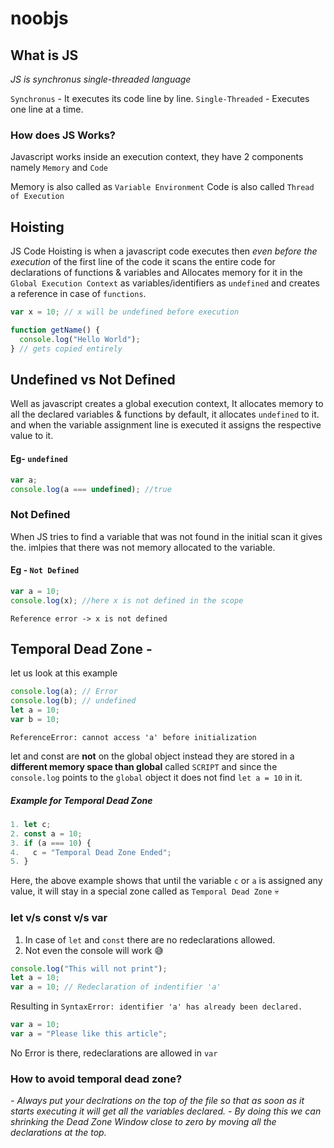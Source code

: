 # noobjs

## What is JS

_JS is synchronus single-threaded language_

`Synchronus` - It executes its code line by line.
`Single-Threaded` - Executes one line at a time.

### How does JS Works?

Javascript works inside an execution context,
they have 2 components namely `Memory` and `Code`

Memory is also called as `Variable Environment`
Code is also called `Thread of Execution`

## Hoisting

JS Code Hoisting is when a javascript code executes then _even before the execution_ of the first line of the code it scans the entire code for declarations of functions & variables and Allocates memory for it in the `Global Execution Context` as variables/identifiers as `undefined` and creates a reference in case of `functions`.

```javascript
var x = 10; // x will be undefined before execution

function getName() {
  console.log("Hello World");
} // gets copied entirely
```

## Undefined vs Not Defined

Well as javascript creates a global execution context,
It allocates memory to all the declared variables & functions
by default, it allocates `undefined` to it. and when the variable assignment line is executed it assigns the respective value to it.

#### Eg- `undefined`

```javascript
var a;
console.log(a === undefined); //true
```

### Not Defined

When JS tries to find a variable that was not found in the initial scan it gives the. imlpies that there was not memory allocated to the variable.

#### Eg - `Not Defined`

```javascript
var a = 10;
console.log(x); //here x is not defined in the scope
```

`Reference error -> x is not defined`

## Temporal Dead Zone -

let us look at this example

```js
console.log(a); // Error
console.log(b); // undefined
let a = 10;
var b = 10;
```

`ReferenceError: cannot access 'a' before initialization`

let and const are **not** on the global object
instead they are stored in a **different memory space than global** called `SCRIPT` and since the `console.log` points to the `global` object it does not find `let a = 10` in it.

##### Example for Temporal Dead Zone

```js
1. let c;
2. const a = 10;
3. if (a === 10) {
4.   c = "Temporal Dead Zone Ended";
5. }
```

Here, the above example shows that until the variable `c` or `a` is assigned any value, it will stay in a special zone called as `Temporal Dead Zone` 💀

### let v/s const v/s var

1. In case of `let` and `const` there are no redeclarations allowed.
2. Not even the console will work 😅

```js
console.log("This will not print");
let a = 10;
var a = 10; // Redeclaration of indentifier 'a'
```

Resulting in
`SyntaxError: identifier 'a' has already been declared.`

```js
var a = 10;
var a = "Please like this article";
```

No Error is there, redeclarations are allowed in `var`

### How to avoid temporal dead zone?

*- Always put your declrations on the top of the file so that as soon as it starts executing it will get all the variables declared.*
*- By doing this we can shrinking the Dead Zone Window close to zero by moving all the declarations at the top.*